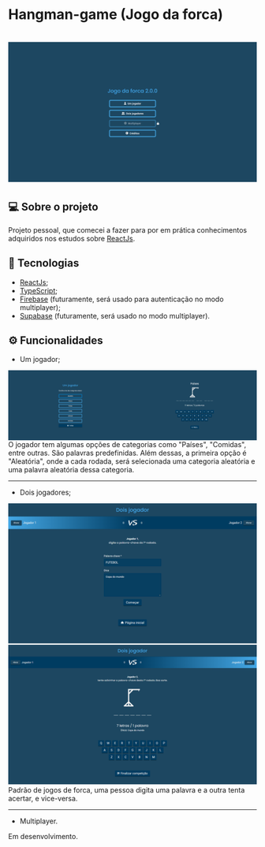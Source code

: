 # Hangman-game (Jogo da forca)

<h1 align="center">
  <img src="github/home.png" alt="Hangman-game (Jogo da forca)" style="max-width: 100%;">
</h1>

## 💻 Sobre o projeto

Projeto pessoal, que comecei a fazer para por em prática conhecimentos adquiridos nos estudos sobre [ReactJs](https://reactjs.org/).

## 🧪 Tecnologias

- [ReactJs](https://reactjs.org/);
- [TypeScript](https://www.typescriptlang.org/);
- [Firebase](https://firebase.google.com/) (futuramente, será usado para autenticação no modo multiplayer);
- [Supabase](https://supabase.com/) (futuramente, será usado no modo multiplayer).

## ⚙️ Funcionalidades

- Um jogador;
<div class="images">
  <img src="github/singleplayer1.png" style="max-width: 50%; float: left;">
  <img src="github/singleplayer2.png" style="max-width: 50%; float: left;">
</div>
O jogador tem algumas opções de categorias como "Países", "Comidas", entre outras. São palavras predefinidas. Além dessas, a primeira opção é "Aleatória", onde a cada rodada, será selecionada uma categoria aleatória e uma palavra aleatória dessa categoria.

---

- Dois jogadores;
<div class="images">
  <img src="github/twoPlayers1.png" style="max-width: 100%;">
  <img src="github/twoPlayers2.png" style="max-width: 100%;">
</div>
Padrão de jogos de forca, uma pessoa digita uma palavra e a outra tenta acertar, e vice-versa.

---

- Multiplayer.
<p>Em desenvolvimento.</p>
